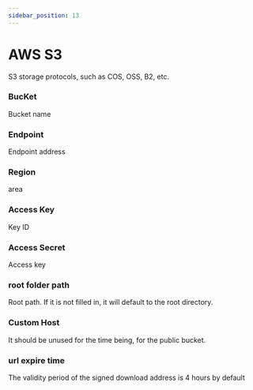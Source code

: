 ```yaml
---
sidebar_position: 13
---
```


# AWS S3

S3 storage protocols, such as COS, OSS, B2, etc.

### BucKet

Bucket name

### Endpoint

Endpoint address

### Region

area

### Access Key

Key ID

### Access Secret

Access key

### root folder path

Root path. If it is not filled in, it will default to the root directory.

### Custom Host

It should be unused for the time being, for the public bucket.

### url expire time

The validity period of the signed download address is 4 hours by default